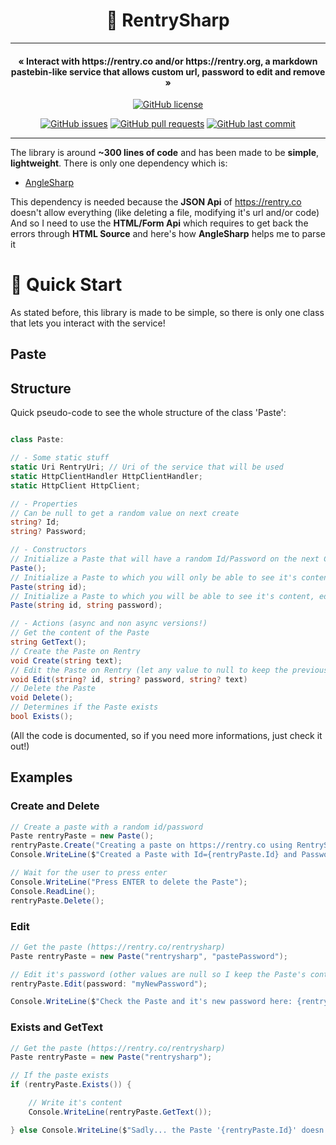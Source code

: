 <h1 align="center" style="border-bottom: none">📝 RentrySharp</h1>

---

<h4 align="center">« Interact with https://rentry.co and/or https://rentry.org, a markdown pastebin-like service that allows custom url, password to edit and remove »</h4>

<div align="center">
  
  <a href="https://github.com/NaolShow/RentrySharp/blob/main/LICENCE"><img alt="GitHub license" src="https://img.shields.io/github/license/NaolShow/RentrySharp?style=flat-square"></a>  
  
</div>
<div align="center">

  <a href="https://github.com/NaolShow/RentrySharp/issues"><img alt="GitHub issues" src="https://img.shields.io/github/issues/NaolShow/RentrySharp?style=flat-square"></a>
  <a href="https://github.com/NaolShow/RentrySharp/pulls"><img alt="GitHub pull requests" src="https://img.shields.io/github/issues-pr/NaolShow/RentrySharp?style=flat-square"/></a>
  <a href="https://github.com/NaolShow/RentrySharp/commits/main"><img alt="GitHub last commit" src="https://img.shields.io/github/last-commit/NaolShow/RentrySharp?style=flat-square"/></a>

</div>

---

The library is around **~300 lines of code** and has been made to be **simple**, **lightweight**. There is only one dependency which is:
* [AngleSharp](https://github.com/AngleSharp/AngleSharp)

This dependency is needed because the **JSON Api** of https://rentry.co doesn't allow everything (like deleting a file, modifying it's url and/or code)
And so I need to use the **HTML/Form Api** which requires to get back the errors through **HTML Source** and here's how **AngleSharp** helps me to parse it

# 🚀 Quick Start

As stated before, this library is made to be simple, so there is only one class that lets you interact with the service!

## Paste

## Structure

Quick pseudo-code to see the whole structure of the class 'Paste':
```cs

class Paste:

// - Some static stuff
static Uri RentryUri; // Uri of the service that will be used
static HttpClientHandler HttpClientHandler;
static HttpClient HttpClient;

// - Properties
// Can be null to get a random value on next create
string? Id;
string? Password;

// - Constructors
// Initialize a Paste that will have a random Id/Password on the next Create call
Paste();
// Initialize a Paste to which you will only be able to see it's content
Paste(string id);
// Initialize a Paste to which you will be able to see it's content, edit and remove it
Paste(string id, string password);

// - Actions (async and non async versions!)
// Get the content of the Paste
string GetText();
// Create the Paste on Rentry
void Create(string text);
// Edit the Paste on Rentry (let any value to null to keep the previous one)
void Edit(string? id, string? password, string? text)
// Delete the Paste
void Delete();
// Determines if the Paste exists
bool Exists();

```
(All the code is documented, so if you need more informations, just check it out!)

## Examples

### Create and Delete

```cs
// Create a paste with a random id/password
Paste rentryPaste = new Paste();
rentryPaste.Create("Creating a paste on https://rentry.co using RentrySharp");
Console.WriteLine($"Created a Paste with Id={rentryPaste.Id} and Password={rentryPaste.Password} (Uri={rentryPaste.Uri})");

// Wait for the user to press enter
Console.WriteLine("Press ENTER to delete the Paste");
Console.ReadLine();
rentryPaste.Delete();
```

### Edit

```cs
// Get the paste (https://rentry.co/rentrysharp)
Paste rentryPaste = new Paste("rentrysharp", "pastePassword");

// Edit it's password (other values are null so I keep the Paste's content and id!)
rentryPaste.Edit(password: "myNewPassword");

Console.WriteLine($"Check the Paste and it's new password here: {rentryPaste.Uri}");
```

### Exists and GetText

```cs
// Get the paste (https://rentry.co/rentrysharp)
Paste rentryPaste = new Paste("rentrysharp");

// If the paste exists
if (rentryPaste.Exists()) {

    // Write it's content
    Console.WriteLine(rentryPaste.GetText());

} else Console.WriteLine($"Sadly... the Paste '{rentryPaste.Id}' doesn't exist!");
```
